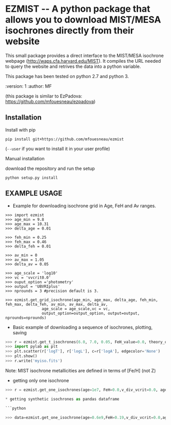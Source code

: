 EZMIST -- A python package that allows you to download MIST/MESA isochrones directly from their website
=======================================================================================================


This small package provides a direct interface to the MIST/MESA isochrone
webpage (http://waps.cfa.harvard.edu/MIST).
It compiles the URL needed to query the website and retrives the data into a
python variable.

This package has been tested on python 2.7 and python 3.

:version: 1
:author: MF

(this package is similar to EzPadova:  https://github.com/mfouesneau/ezpadova)

Installation
------------
Install with pip

```
pip install git+https://github.com/mfouesneau/ezmist
```
(`--user` if you want to install it in your user profile)

Manual installation

download the repository and run the setup

```python setup.py install```



EXAMPLE USAGE
-------------
* Example for downloading isochrone grid  in Age, FeH and Av ranges.
```python3
>>> import ezmist
>>> age_min = 9.8
>>> age_max = 10.31
>>> delta_age = 0.01

>>> feh_min = 0.25
>>> feh_max = 0.46
>>> delta_feh = 0.01

>>> av_min = 0
>>> av_max = 1.05
>>> delta_av = 0.05

>>> age_scale = 'log10'
>>> vc = 'vvcrit0.0'
>>> ouput_option ='photometry'
>>> output = 'UBVRIplus'
>>> nprounds = 3 #precision default is 3.

>>> ezmist.get_grid_isochrone(age_min, age_max, delta_age, feh_min, feh_max, delta_feh, av_min, av_max, delta_av,
                age_scale = age_scale,vc = vc,
                output_option=output_option, output=output, nprounds=nprounds)

```

* Basic example of downloading a sequence of isochrones, plotting, saving
```python
>>> r = ezmist.get_t_isochrones(6.0, 7.0, 0.05, FeH_value=0.0, theory_output='full')
>>> import pylab as plt
>>> plt.scatter(r['logT'], r['logL'], c=r['logA'], edgecolor='None')
>>> plt.show()
>>> r.write('myiso.fits')
```

Note: MIST isochrone metallicities are defined in terms of [Fe/H] (not Z)

* getting only one isochrone
```python
>>> r = ezmist.get_one_isochrones(age=1e7, FeH=0.0,v_div_vcrit=0.0, age_scale='linear')

* getting synthetic isochrones as pandas dataframe

```python

>>> data=ezmist.get_one_isochrone(age=0.6e9,FeH=0.19,v_div_vcrit=0.0,age_scale='linear',output_option='photometry',output='UBVRIplus').to_pandas()
